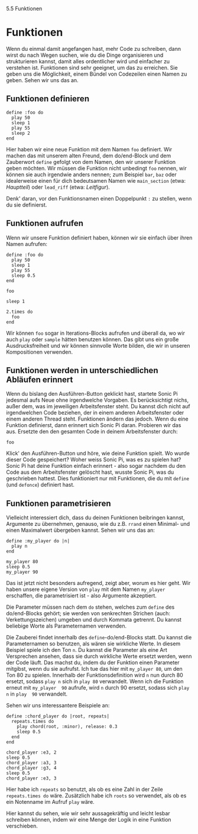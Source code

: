 5.5 Funktionen

# Funktionen

Wenn du einmal damit angefangen hast, mehr Code zu schreiben, dann 
wirst du nach Wegen suchen, wie du die Dinge organisieren und 
strukturieren kannst, damit alles ordentlicher wird und einfacher zu 
verstehen ist. Funktionen sind sehr geeignet, um das zu erreichen. Sie 
geben uns die Möglichkeit, einem Bündel von Codezeilen einen Namen zu 
geben. Sehen wir uns das an.

## Funktionen definieren

```
define :foo do
  play 50
  sleep 1
  play 55
  sleep 2
end
```

Hier haben wir eine neue Funktion mit dem Namen `foo` definiert. Wir 
machen das mit unserem alten Freund, dem do/end-Block und dem 
Zauberwort `define` gefolgt von dem Namen, den wir unserer Funktion 
geben möchten. Wir müssen die Funktion  nicht unbedingt `foo` nennen, 
wir können sie auch irgendwie anders nennen; zum Beispiel `bar`, `baz` 
oder idealerweise einen für dich bedeutsamen Namen wie `main_section` 
(etwa: *Hauptteil*) oder `lead_riff` (etwa: *Leitfigur*).

Denk' daran, vor den Funktionsnamen einen Doppelpunkt `:` zu stellen, 
wenn du sie definierst.

## Funktionen aufrufen

Wenn wir unsere Funktion definiert haben, können wir sie einfach über 
ihren Namen aufrufen:

```
define :foo do
  play 50
  sleep 1
  play 55
  sleep 0.5
end

foo

sleep 1

2.times do
  foo
end
```

Wir können `foo` sogar in Iterations-Blocks aufrufen und überall da, wo 
wir auch `play` oder `sample` hätten benutzen können. Das gibt uns ein 
große Ausdrucksfreiheit und wir können sinnvolle Worte bilden, die wir 
in unseren Kompositionen verwenden.

## Funktionen werden in unterschiedlichen Abläufen erinnert

Wenn du bislang den Ausführen-Button geklickt hast, startete Sonic Pi 
jedesmal aufs Neue ohne irgendwelche Vorgaben. Es berücksichtigt nichs, 
außer dem, was im jeweiligen Arbeitsfenster steht. Du kannst dich nicht 
auf irgendwelchen Code beziehen, der in einem anderen Arbeitsfenster 
oder einem anderen Thread steht. Funktionen ändern das jedoch. Wenn du 
eine Funktion definierst, dann erinnert sich Sonic Pi daran. Probieren 
wir das aus. Ersetzte den den gesamten Code in deinem Arbeitsfenster 
durch:

```
foo
```

Klick' den Ausführen-Button und höre, wie deine Funktion spielt. Wo 
wurde dieser Code gespeichert? Woher weiss Sonic Pi, was es zu spielen 
hat? Sonic Pi hat deine Funktion einfach erinnert - also sogar nachdem 
du den Code aus dem Arbeitsfenster gelöscht hast, wusste Sonic Pi, was 
du geschrieben hattest. Dies funktioniert nur mit Funktionen, die du 
mit `define` (und `defonce`) definiert hast.

## Funktionen parametrisieren

Vielleicht interessiert dich, dass du deinen Funktionen beibringen 
kannst, Argumente zu übernehmen, genauso, wie du z.B. `rrand` einen 
Minimal- und einen Maximalwert übergeben kannst. Sehen wir uns das an:

```
define :my_player do |n|
  play n
end

my_player 80
sleep 0.5
my_player 90
```

Das ist jetzt nicht besonders aufregend, zeigt aber, worum es hier 
geht. Wir haben unsere eigene Version von `play` mit dem Namen 
`my_player` erschaffen, die parametrisiert ist - also Argumente 
akzeptiert.

Die Parameter müssen nach dem `do` stehen, welches zum `define` des 
do/end-Blocks gehört; sie werden von senkrechten Strichen (auch: 
Verkettungszeichen) umgeben und durch Kommata getrennt. Du kannst 
beliebige Worte als Parameternamen verwenden.

Die Zauberei findet innerhalb des `define`-do/end-Blocks statt. Du 
kannst die Parameternamen so benutzen, als wären sie wirkliche Werte. 
In diesem Beispiel spiele ich den Ton `n`. Du kannst die Parameter als 
eine Art Versprechen ansehen, dass sie durch wirkliche Werte ersetzt 
werden, wenn der Code läuft. Das machst du, indem du der Funktion einen 
Parameter mitgibst, wenn du sie aufrufst. Ich tue das hier mit 
`my_player 80`, um den Ton 80 zu spielen. Innerhalb der 
Funktionsdefinition wird `n` nun durch 80 ersetzt, sodass `play n` sich 
in `play 80` verwandelt. Wenn ich die Funktion erneut mit `my_player 
90` aufrufe, wird `n` durch 90 ersetzt, sodass sich `play n` in `play 
90` verwandelt.

Sehen wir uns interessantere Beispiele an:

``` 
define :chord_player do |root, repeats| 
  repeats.times do
    play chord(root, :minor), release: 0.3
    sleep 0.5
  end
end

chord_player :e3, 2
sleep 0.5
chord_player :a3, 3
chord_player :g3, 4
sleep 0.5
chord_player :e3, 3
```

Hier habe ich `repeats` so benutzt, als ob es eine Zahl in der Zeile 
`repeats.times do` wäre. Zusätzlich habe ich `roots` so verwendet, als 
ob es ein Notenname im Aufruf `play` wäre.

Hier kannst du sehen, wie wir sehr aussagekräftig und leicht lesbar 
schreiben können, indem wir eine Menge der Logik in eine Funktion 
verschieben.
